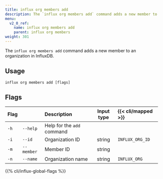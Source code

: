 ```yaml
---
title: influx org members add
description: The `influx org members add` command adds a new member to an organization in InfluxDB.
menu:
  v2_0_ref:
    name: influx org members add
    parent: influx org members
weight: 301
---
```


The `influx org members add` command adds a new member to an organization in InfluxDB.

## Usage
```
influx org members add [flags]
```

## Flags
| Flag |            | Description                | Input type  | {{< cli/mapped >}} |
|:---- |:---        |:-----------                |:----------: |:------------------ |
| `-h` | `--help`   | Help for the `add` command |             |                    |
| `-i` | `--id`     | Organization ID            | string      | `INFLUX_ORG_ID`    |
| `-m` | `--member` | Member ID                  | string      |                    |
| `-n` | `--name`   | Organization name          | string      | `INFLUX_ORG`       |

{{% cli/influx-global-flags %}}
